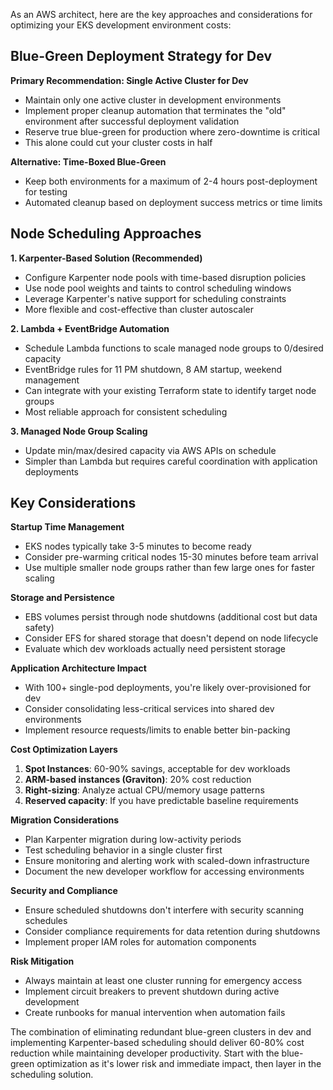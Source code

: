 As an AWS architect, here are the key approaches and considerations for optimizing your EKS development environment costs:

## Blue-Green Deployment Strategy for Dev

**Primary Recommendation: Single Active Cluster for Dev**
- Maintain only one active cluster in development environments
- Implement proper cleanup automation that terminates the "old" environment after successful deployment validation
- Reserve true blue-green for production where zero-downtime is critical
- This alone could cut your cluster costs in half

**Alternative: Time-Boxed Blue-Green**
- Keep both environments for a maximum of 2-4 hours post-deployment for testing
- Automated cleanup based on deployment success metrics or time limits

## Node Scheduling Approaches

**1. Karpenter-Based Solution (Recommended)**
- Configure Karpenter node pools with time-based disruption policies
- Use node pool weights and taints to control scheduling windows
- Leverage Karpenter's native support for scheduling constraints
- More flexible and cost-effective than cluster autoscaler

**2. Lambda + EventBridge Automation**
- Schedule Lambda functions to scale managed node groups to 0/desired capacity
- EventBridge rules for 11 PM shutdown, 8 AM startup, weekend management
- Can integrate with your existing Terraform state to identify target node groups
- Most reliable approach for consistent scheduling

**3. Managed Node Group Scaling**
- Update min/max/desired capacity via AWS APIs on schedule
- Simpler than Lambda but requires careful coordination with application deployments

## Key Considerations

**Startup Time Management**
- EKS nodes typically take 3-5 minutes to become ready
- Consider pre-warming critical nodes 15-30 minutes before team arrival
- Use multiple smaller node groups rather than few large ones for faster scaling

**Storage and Persistence**
- EBS volumes persist through node shutdowns (additional cost but data safety)
- Consider EFS for shared storage that doesn't depend on node lifecycle
- Evaluate which dev workloads actually need persistent storage

**Application Architecture Impact**
- With 100+ single-pod deployments, you're likely over-provisioned for dev
- Consider consolidating less-critical services into shared dev environments
- Implement resource requests/limits to enable better bin-packing

**Cost Optimization Layers**
1. **Spot Instances**: 60-90% savings, acceptable for dev workloads
2. **ARM-based instances (Graviton)**: 20% cost reduction
3. **Right-sizing**: Analyze actual CPU/memory usage patterns
4. **Reserved capacity**: If you have predictable baseline requirements

**Migration Considerations**
- Plan Karpenter migration during low-activity periods
- Test scheduling behavior in a single cluster first
- Ensure monitoring and alerting work with scaled-down infrastructure
- Document the new developer workflow for accessing environments

**Security and Compliance**
- Ensure scheduled shutdowns don't interfere with security scanning schedules
- Consider compliance requirements for data retention during shutdowns
- Implement proper IAM roles for automation components

**Risk Mitigation**
- Always maintain at least one cluster running for emergency access
- Implement circuit breakers to prevent shutdown during active development
- Create runbooks for manual intervention when automation fails

The combination of eliminating redundant blue-green clusters in dev and implementing Karpenter-based scheduling should deliver 60-80% cost reduction while maintaining developer productivity. Start with the blue-green optimization as it's lower risk and immediate impact, then layer in the scheduling solution.​​​​​​​​​​​​​​​​